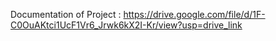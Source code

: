 Documentation of Project : https://drive.google.com/file/d/1F-C0OuAKtci1UcF1Vr6_Jrwk6kX2I-Kr/view?usp=drive_link
